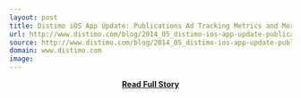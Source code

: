 ```yaml
---
layout: post
title: Distimo iOS App Update: Publications Ad Tracking Metrics and More
url: http://www.distimo.com/blog/2014_05_distimo-ios-app-update-publications-ad-tracking-metrics-and-more/
source: http://www.distimo.com/blog/2014_05_distimo-ios-app-update-publications-ad-tracking-metrics-and-more/
domain: www.distimo.com
image: 
---
```


<p></p>
<center><p><a href="http://www.distimo.com/blog/2014_05_distimo-ios-app-update-publications-ad-tracking-metrics-and-more/" style='padding:25px; font-sze:18px; font-weight: bold;'>Read Full Story</a></p></center>
